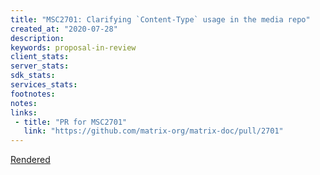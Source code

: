 ```yaml
---
title: "MSC2701: Clarifying `Content-Type` usage in the media repo"
created_at: "2020-07-28"
description:
keywords: proposal-in-review
client_stats:
server_stats:
sdk_stats:
services_stats:
footnotes:
notes:
links:
 - title: "PR for MSC2701"
   link: "https://github.com/matrix-org/matrix-doc/pull/2701"
---
```

[Rendered](https://github.com/matrix-org/matrix-doc/blob/travis/msc/media-contenttype/proposals/2701-media-content-type.md)
